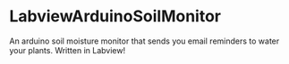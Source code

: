 # LabviewArduinoSoilMonitor
An arduino soil moisture monitor that sends you email reminders to water your plants. Written in Labview!
